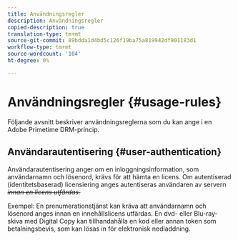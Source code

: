 ```yaml
---
title: Användningsregler
description: Användningsregler
copied-description: true
translation-type: tm+mt
source-git-commit: 89bdda1d4bd5c126f19ba75a819942df901183d1
workflow-type: tm+mt
source-wordcount: '104'
ht-degree: 0%

---
```



# Användningsregler {#usage-rules}

Följande avsnitt beskriver användningsreglerna som du kan ange i en Adobe Primetime DRM-princip.

## Användarautentisering {#user-authentication}

Användarautentisering anger om en inloggningsinformation, som användarnamn och lösenord, krävs för att hämta en licens. Om autentiserad (identitetsbaserad) licensiering anges autentiseras användaren av servern ~~_innan en licens utfärdas._~~

Exempel: En prenumerationstjänst kan kräva att användarnamn och lösenord anges innan en innehållslicens utfärdas. En dvd- eller Blu-ray-skiva med Digital Copy kan tillhandahålla en kod eller annan token som betalningsbevis, som kan lösas in för elektronisk nedladdning.
